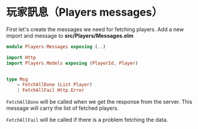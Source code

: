 # 玩家訊息（Players messages）

First let's create the messages we need for fetching players. Add a new import and message to __src/Players/Messages.elm__

```elm
module Players.Messages exposing (..)

import Http
import Players.Models exposing (PlayerId, Player)


type Msg
    = FetchAllDone (List Player)
    | FetchAllFail Http.Error
```

`FetchAllDone` will be called when we get the response from the server. This message will carry the list of fetched players.

`FetchAllFail` will be called if there is a problem fetching the data.
